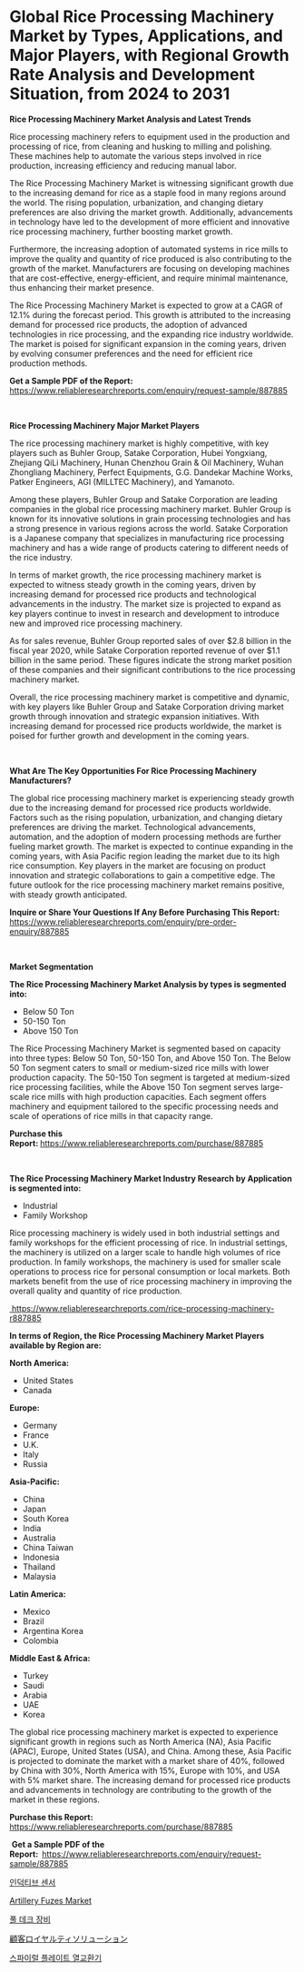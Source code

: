 <p><h1>Global Rice Processing Machinery Market by Types, Applications, and Major Players, with Regional Growth Rate Analysis and Development Situation, from 2024 to 2031</h1></p><p><strong>Rice Processing Machinery Market Analysis and Latest Trends</strong></p>
<p><p>Rice processing machinery refers to equipment used in the production and processing of rice, from cleaning and husking to milling and polishing. These machines help to automate the various steps involved in rice production, increasing efficiency and reducing manual labor.</p><p>The Rice Processing Machinery Market is witnessing significant growth due to the increasing demand for rice as a staple food in many regions around the world. The rising population, urbanization, and changing dietary preferences are also driving the market growth. Additionally, advancements in technology have led to the development of more efficient and innovative rice processing machinery, further boosting market growth.</p><p>Furthermore, the increasing adoption of automated systems in rice mills to improve the quality and quantity of rice produced is also contributing to the growth of the market. Manufacturers are focusing on developing machines that are cost-effective, energy-efficient, and require minimal maintenance, thus enhancing their market presence.</p><p>The Rice Processing Machinery Market is expected to grow at a CAGR of 12.1% during the forecast period. This growth is attributed to the increasing demand for processed rice products, the adoption of advanced technologies in rice processing, and the expanding rice industry worldwide. The market is poised for significant expansion in the coming years, driven by evolving consumer preferences and the need for efficient rice production methods.</p></p>
<p><strong>Get a Sample PDF of the Report:&nbsp;</strong> <a href="https://www.reliableresearchreports.com/enquiry/request-sample/887885">https://www.reliableresearchreports.com/enquiry/request-sample/887885</a></p>
<p>&nbsp;</p>
<p><strong>Rice Processing Machinery Major Market Players</strong></p>
<p><p>The rice processing machinery market is highly competitive, with key players such as Buhler Group, Satake Corporation, Hubei Yongxiang, Zhejiang QiLi Machinery, Hunan Chenzhou Grain & Oil Machinery, Wuhan Zhongliang Machinery, Perfect Equipments, G.G. Dandekar Machine Works, Patker Engineers, AGI (MILLTEC Machinery), and Yamanoto. </p><p>Among these players, Buhler Group and Satake Corporation are leading companies in the global rice processing machinery market. Buhler Group is known for its innovative solutions in grain processing technologies and has a strong presence in various regions across the world. Satake Corporation is a Japanese company that specializes in manufacturing rice processing machinery and has a wide range of products catering to different needs of the rice industry.</p><p>In terms of market growth, the rice processing machinery market is expected to witness steady growth in the coming years, driven by increasing demand for processed rice products and technological advancements in the industry. The market size is projected to expand as key players continue to invest in research and development to introduce new and improved rice processing machinery.</p><p>As for sales revenue, Buhler Group reported sales of over $2.8 billion in the fiscal year 2020, while Satake Corporation reported revenue of over $1.1 billion in the same period. These figures indicate the strong market position of these companies and their significant contributions to the rice processing machinery market.</p><p>Overall, the rice processing machinery market is competitive and dynamic, with key players like Buhler Group and Satake Corporation driving market growth through innovation and strategic expansion initiatives. With increasing demand for processed rice products worldwide, the market is poised for further growth and development in the coming years.</p></p>
<p>&nbsp;</p>
<p><strong>What Are The Key Opportunities For Rice Processing Machinery Manufacturers?</strong></p>
<p><p>The global rice processing machinery market is experiencing steady growth due to the increasing demand for processed rice products worldwide. Factors such as the rising population, urbanization, and changing dietary preferences are driving the market. Technological advancements, automation, and the adoption of modern processing methods are further fueling market growth. The market is expected to continue expanding in the coming years, with Asia Pacific region leading the market due to its high rice consumption. Key players in the market are focusing on product innovation and strategic collaborations to gain a competitive edge. The future outlook for the rice processing machinery market remains positive, with steady growth anticipated.</p></p>
<p><strong>Inquire or Share Your Questions If Any Before Purchasing This Report:</strong> <a href="https://www.reliableresearchreports.com/enquiry/pre-order-enquiry/887885">https://www.reliableresearchreports.com/enquiry/pre-order-enquiry/887885</a></p>
<p>&nbsp;</p>
<p><strong>Market Segmentation</strong></p>
<p><strong>The Rice Processing Machinery Market Analysis by types is segmented into:</strong></p>
<p><ul><li>Below 50 Ton</li><li>50-150 Ton</li><li>Above 150 Ton</li></ul></p>
<p><p>The Rice Processing Machinery Market is segmented based on capacity into three types: Below 50 Ton, 50-150 Ton, and Above 150 Ton. The Below 50 Ton segment caters to small or medium-sized rice mills with lower production capacity. The 50-150 Ton segment is targeted at medium-sized rice processing facilities, while the Above 150 Ton segment serves large-scale rice mills with high production capacities. Each segment offers machinery and equipment tailored to the specific processing needs and scale of operations of rice mills in that capacity range.</p></p>
<p><strong>Purchase this Report:&nbsp;</strong><a href="https://www.reliableresearchreports.com/purchase/887885">https://www.reliableresearchreports.com/purchase/887885</a></p>
<p>&nbsp;</p>
<p><strong>The Rice Processing Machinery Market Industry Research by Application is segmented into:</strong></p>
<p><ul><li>Industrial</li><li>Family Workshop</li></ul></p>
<p><p>Rice processing machinery is widely used in both industrial settings and family workshops for the efficient processing of rice. In industrial settings, the machinery is utilized on a larger scale to handle high volumes of rice production. In family workshops, the machinery is used for smaller scale operations to process rice for personal consumption or local markets. Both markets benefit from the use of rice processing machinery in improving the overall quality and quantity of rice production.</p></p>
<p><a href="https://www.reliableresearchreports.com/rice-processing-machinery-r887885">&nbsp;https://www.reliableresearchreports.com/rice-processing-machinery-r887885</a></p>
<p><strong>In terms of Region, the Rice Processing Machinery Market Players available by Region are:</strong></p>
<p>
    <p> <strong> North America: </strong>
        <ul>
            <li>United States</li>
            <li>Canada</li>
        </ul>
        </p> 
    <p> <strong> Europe: </strong>
        <ul>
            <li>Germany</li>
            <li>France</li>
            <li>U.K.</li>
            <li>Italy</li>
            <li>Russia</li>
        </ul>
        </p> 
    <p> <strong> Asia-Pacific: </strong>
        <ul>
            <li>China</li>
            <li>Japan</li>
            <li>South Korea</li>
            <li>India</li>
            <li>Australia</li>
            <li>China Taiwan</li>
            <li>Indonesia</li>
            <li>Thailand</li>
            <li>Malaysia</li>
        </ul>
        </p> 
    <p> <strong> Latin America: </strong>
        <ul>
            <li>Mexico</li>
            <li>Brazil</li>
            <li>Argentina Korea</li>
            <li>Colombia</li>
        </ul>
        </p> 
    <p> <strong> Middle East & Africa: </strong>
        <ul>
            <li>Turkey</li>
            <li>Saudi</li>
            <li>Arabia</li>
            <li>UAE</li>
            <li>Korea</li>
        </ul>
    </p>
    </p>
<p><p>The global rice processing machinery market is expected to experience significant growth in regions such as North America (NA), Asia Pacific (APAC), Europe, United States (USA), and China. Among these, Asia Pacific is projected to dominate the market with a market share of 40%, followed by China with 30%, North America with 15%, Europe with 10%, and USA with 5% market share. The increasing demand for processed rice products and advancements in technology are contributing to the growth of the market in these regions.</p></p>
<p><strong>Purchase this Report: </strong><a href="https://www.reliableresearchreports.com/purchase/887885">https://www.reliableresearchreports.com/purchase/887885</a></p>
<p>&nbsp;<strong>Get a Sample PDF of the Report:&nbsp;&nbsp;</strong><a href="https://www.reliableresearchreports.com/enquiry/request-sample/887885">https://www.reliableresearchreports.com/enquiry/request-sample/887885</a></p>
<p><strong></strong></p>
<p><p><a href="https://medium.com/@cloydrenner/%EC%9C%A0%EB%8F%84-%EC%84%BC%EC%84%9C-%EC%8B%9C%EC%9E%A5-%EA%B7%9C%EB%AA%A8-%EB%B0%8F-%EC%8B%9C%EC%9E%A5-%EB%8F%99%ED%96%A5-%EC%99%84%EC%A0%84%ED%95%9C-%EC%82%B0%EC%97%85-%EA%B0%9C%EC%9A%94-2024%EB%85%84%EB%B6%80%ED%84%B0-2031%EB%85%84%EA%B9%8C%EC%A7%80-6a3839a17737">인덕티브 센서</a></p><p><a href="https://github.com/jodemen/Market-Research-Report-List-2/blob/main/artillery-fuzes-market.md">Artillery Fuzes Market</a></p><p><a href="https://medium.com/@tomienow676/%EC%88%98%EC%98%81%EC%9E%A5-%EB%8D%B0%ED%81%AC-%EC%9E%A5%EB%B9%84-%EC%8B%9C%EC%9E%A5-%EA%B7%9C%EB%AA%A8-%EC%8B%9C%EC%9E%A5-%EC%A0%84%EB%A7%9D-%EB%B0%8F-%EC%8B%9C%EC%9E%A5-%EC%98%88%EC%B8%A1-2024%EB%85%84%EB%B6%80%ED%84%B0-2031%EB%85%84-a3ecf478d7ae">풀 데크 장비</a></p><p><a href="https://medium.com/@slbola/%E9%A1%A7%E5%AE%A2%E3%83%AD%E3%82%A4%E3%83%A4%E3%83%AB%E3%83%86%E3%82%A3%E3%83%BC%E3%82%BD%E3%83%AA%E3%83%A5%E3%83%BC%E3%82%B7%E3%83%A7%E3%83%B3%E3%81%AE%E5%B8%82%E5%A0%B4%E3%82%B7%E3%82%A7%E3%82%A2%E3%81%AE%E6%8E%A8%E7%A7%BB%E3%81%A8%E5%B8%82%E5%A0%B4%E6%88%90%E9%95%B7%E3%81%AE%E3%83%88%E3%83%AC%E3%83%B3%E3%83%892024%E5%B9%B4%E3%81%8B%E3%82%892031%E5%B9%B4%E3%81%BE%E3%81%A7-2cbaaf5786fd">顧客ロイヤルティソリューション</a></p><p><a href="https://github.com/wallacBahrtyinger567686/Market-Research-Report-List-1/blob/main/516809626480.md">스파이럴 플레이트 열교환기</a></p></p>